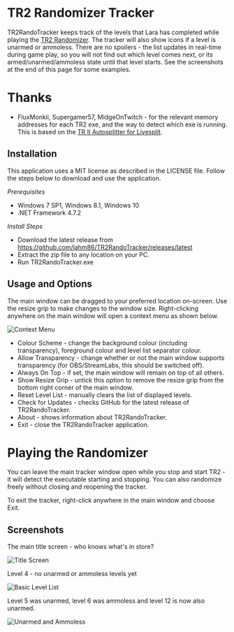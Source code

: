 # TR2 Randomizer Tracker
TR2RandoTracker keeps track of the levels that Lara has completed while playing the [TR2 Randomizer](https://github.com/DanzaG/TR2-Rando). The tracker will also show icons if a level is unarmed or ammoless. There are no spoilers - the list updates in real-time during game play, so you will not find out which level comes next, or its armed/unarmed/ammoless state until that level starts. See the screenshots at the end of this page for some examples.

# Thanks
* FluxMonkii, Supergamer57, MidgeOnTwitch - for the relevant memory addresses for each TR2 exe, and the way to detect which exe is running. This is based on the [TR II Autosplitter for Livesplit](https://raw.githubusercontent.com/FluxMonkii/Autosplitters/master/TombRaiderII.asl). 

## Installation

This application uses a MIT license as described in the LICENSE file. Follow the steps below to download and use the application.

_Prerequisites_
* Windows 7 SP1, Windows 8.1, Windows 10
* .NET Framework 4.7.2

_Install Steps_
* Download the latest release from https://github.com/lahm86/TR2RandoTracker/releases/latest
* Extract the zip file to any location on your PC.
* Run TR2RandoTracker.exe

## Usage and Options

The main window can be dragged to your preferred location on-screen. Use the resize grip to make changes to the window size. Right-clicking anywhere on the main window will open a context menu as shown below.

![Context Menu](https://github.com/lahm86/TR2RandoTracker/blob/main/Resources/ContextMenu093.png)

* Colour Scheme - change the background colour (including transparency), foreground colour and level list separator colour.
* Allow Transparency - change whether or not the main window supports transparency (for OBS/StreamLabs, this should be switched off).
* Always On Top - if set, the main window will remain on top of all others.
* Show Resize Grip - untick this option to remove the resize grip from the bottom right corner of the main window.
* Reset Level List - manually clears the list of displayed levels.
* Check for Updates - checks GitHub for the latest release of TR2RandoTracker.
* About - shows information about TR2RandoTracker.
* Exit - close the TR2RandoTracker application.

# Playing the Randomizer
You can leave the main tracker window open while you stop and start TR2 - it will detect the executable starting and stopping. You can also randomize freely without closing and reopening the tracker.

To exit the tracker, right-click anywhere in the main window and choose Exit.

## Screenshots
The main title screen - who knows what's in store?

![Title Screen](https://github.com/lahm86/TR2RandoTracker/blob/main/Resources/TitleScreen.png)


Level 4 - no unarmed or ammoless levels yet

![Basic Level List](https://github.com/lahm86/TR2RandoTracker/blob/main/Resources/LevelList.png)


Level 5 was unarmed, level 6 was ammoless and level 12 is now also unarmed.

![Unarmed and Ammoless](https://github.com/lahm86/TR2RandoTracker/blob/main/Resources/UnarmedAmmoless.png)
